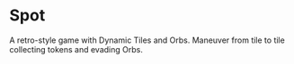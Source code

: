 # Spot

A  retro-style game with Dynamic Tiles and Orbs. Maneuver from tile to tile collecting tokens and evading Orbs.
